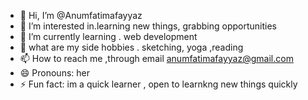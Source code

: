 - 👋 Hi, I’m @Anumfatimafayyaz
- 👀 I’m interested in.learning new things, grabbing opportunities 
- 🌱 I’m currently learning . web development 
- 🎀 what are my side hobbies . sketching, yoga ,reading 
- 📫 How to reach me ,through email anumfatimafayyaz@gmail.com
- 😄 Pronouns: her 
- ⚡ Fun fact: im a quick learner ,
  open to learnkng new things quickly

<!---
Anumfatimafayyaz/Anumfatimafayyaz is a ✨ special ✨ repository because its `README.md` (this file) appears on your GitHub profile.
You can click the Preview link to take a look at your changes.
--->
